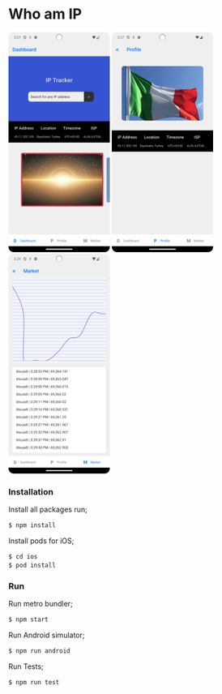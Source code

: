 # Who am IP
<img src="./screenshots/dashboard.png" width="200">
<img src="./screenshots/profile.png" width="200" >
<img src="./screenshots/market.png" width="200">

</br>

### Installation
Install all packages run;
```bash
$ npm install
```
Install pods for iOS;
```bash
$ cd ios
$ pod install
```

### Run

Run metro bundler;
```bash
$ npm start
```

Run Android simulator;
```bash
$ npm run android
```

Run  Tests;
```bash
$ npm run test
```
